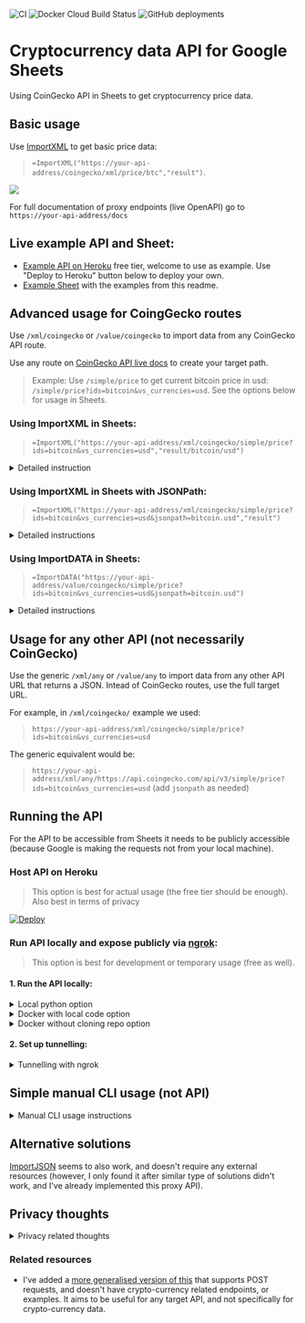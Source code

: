 ![CI](https://github.com/artdgn/crypto-sheets-api/workflows/CI/badge.svg) ![Docker Cloud Build Status](https://img.shields.io/docker/cloud/build/artdgn/crypto-sheets-api?label=dockerhub&logo=docker) ![GitHub deployments](https://img.shields.io/github/deployments/artdgn/crypto-sheets-api/crypto-sheets-api?label=heroku&logo=heroku)


# Cryptocurrency data API for Google Sheets  
Using CoinGecko API in Sheets to get cryptocurrency price data.

## Basic usage

Use [ImportXML](https://support.google.com/docs/answer/3093342?hl=en) to 
get basic price data:
> `=ImportXML("https://your-api-address/coingecko/xml/price/btc","result")`.
 
![](https://artdgn.github.io/images/crypto-sheets-api.gif)

For full documentation of proxy endpoints (live OpenAPI) go to `https://your-api-address/docs`

## Live example API and Sheet:
- [Example API on Heroku](https://crypto-sheets-api.herokuapp.com) free tier, welcome to use as example. Use "Deploy to Heroku" button below to deploy your own.
- [Example Sheet](https://docs.google.com/spreadsheets/d/1cY8n9s1QnW7HQuMdJjihjpKlVSit2kRAT7oe7lFySLg/edit?usp=sharing) with the examples from this readme.

## Advanced usage for CoingGecko routes
Use `/xml/coingecko` or `/value/coingecko` to import data from any CoinGecko API route.

Use any route on [CoinGecko API live docs](https://www.coingecko.com/ja/api#explore-api) to create your target path.

> Example: Use `/simple/price` to get current bitcoin price in usd: `/simple/price?ids=bitcoin&vs_currencies=usd`. See the options below for usage in Sheets.

### Using ImportXML in Sheets: 
> `=ImportXML("https://your-api-address/xml/coingecko/simple/price?ids=bitcoin&vs_currencies=usd","result/bitcoin/usd")`
<details><summary> Detailed instruction </summary>

> Xpath expression can be used more easilty since the full XML is directly visible as output of the proxy API.

1. Check the proxy API's output XML by going to the proxy URL (e.g. `https://your-api-address/xml/coingecko/simple/price?ids=bitcoin&vs_currencies=usd` in the browser)
2. Use [XPath syntax](https://www.w3schools.com/xml/xpath_syntax.asp) to create an XPath expression to extract your data (example: `result/bitcoin/usd`)

</details>


### Using ImportXML in Sheets with JSONPath: 
> `=ImportXML("https://your-api-address/xml/coingecko/simple/price?ids=bitcoin&vs_currencies=usd&jsonpath=bitcoin.usd","result")`
<details><summary> Detailed instructions</summary>

> JSONPath should be preferred because not every valid JSON can be converted into XML (e.g. if some keys start with numbers).

1. Check CoinGecko's output JSON by going to the target URL in the browser (example: `https://api.coingecko.com/api/v3/simple/price?ids=bitcoin&vs_currencies=usd`).
2. Use [JSONPath syntax](https://restfulapi.net/json-jsonpath/) to create a JSONPath expression to get to your value (example: `bitcoin.usd`).

</details>

### Using ImportDATA in Sheets: 
> `=ImportDATA("https://your-api-address/value/coingecko/simple/price?ids=bitcoin&vs_currencies=usd&jsonpath=bitcoin.usd")`
<details><summary> Detailed instructions</summary>

> ImportDATA is limited to 50 calls per sheet, so should be used in small sheets only.

The `/value/coingecko` endpoint can be used to return just the value as plain text which allows using ImportDATA Sheets function instead of ImportXML.

Follow the same steps as for JSONPath with ImportXML above, but use a `/value/coingecko` proxy route and ImportDATA instead of ImportXML.

</details>

## Usage for any other API (not necessarily CoinGecko)
Use the generic `/xml/any` or `/value/any` to import data from any other API URL that returns a JSON. Intead of CoinGecko routes, use the full target URL. 

For example, in `/xml/coingecko/` example we used:
> `https://your-api-address/xml/coingecko/simple/price?ids=bitcoin&vs_currencies=usd`

The generic equivalent would be: 
> `https://your-api-address/xml/any/https://api.coingecko.com/api/v3/simple/price?ids=bitcoin&vs_currencies=usd` (add `jsonpath` as needed)


## Running the API
For the API to be accessible from Sheets it needs to be publicly accessible 
(because Google is making the requests not from your local machine).

### Host API on Heroku
> This option is best for actual usage (the free tier should be enough). Also best in terms of privacy

[![Deploy](https://www.herokucdn.com/deploy/button.svg)](https://heroku.com/deploy?template=https://github.com/artdgn/crypto-sheets-api)


### Run API locally and expose publicly via [ngrok](https://ngrok.com/):
> This option is best for development or temporary usage (free as well).

#### 1. Run the API locally:
<details><summary> Local python option </summary>

1. Install in local virtual env after cloning: `make install`
2. Run local server: `make server`

</details>

<details><summary> Docker with local code option </summary>

1. After cloning: `make docker-server`

</details>
    
    
<details><summary> Docker without cloning repo option </summary>

1. `docker run -it --rm -p 9000:9000 artdgn/crypto-sheets-api` (or `-p 1234:9000` to run on different port)

</details>

#### 2. Set up tunnelling: 
<details><summary> Tunnelling with ngrok </summary>

- After [setting up an ngrok account and local client](https://ngrok.com/download):
- Run `/path/to/ngrok http <port-number>` to run ngrok (e.g. `~/ngrok/ngrok http 9000` 
    if ngrok lives in `~/ngrok/` and you're using the default port of 9000. If you have the local 
    repo, you can also just `make ngrok` to run this command.
    
</details>

## Simple manual CLI usage (not API)
<details><summary>Manual CLI usage instructions</summary>

- Copy your column of ticker symbols from sheets.
- Run:
    - Local python virtual environment: `python cli.py "<paste-here>"` (paste before closing the quote)
    - Docker: `docker run -it --rm artdgn/crypto-sheets-api python cli.py "<paste-here>"` 
- Copy paste from terminal output back into sheets. 

</details>


## Alternative solutions
[ImportJSON](https://github.com/bradjasper/ImportJSON) seems to also work, and doesn't require 
any external resources (however, I only found it after similar type of solutions didn't work, and I've already implemented this proxy API).

## Privacy thoughts
<details><summary>Privacy related thoughts</summary>

TL;DR: probably best to host your own.

1. I don't think there's a way to know which accounts are making any of the requests.
2. Hosting your own proxy API (e.g. on Heroku) is probably the best option since your requests will be visible only to your proxy (and Heroku).
3. Hosting a local proxy API via tunnelling (the "ngrok" option) will mean that requests to CoinGecko (or any other API you're using through this) will come from your machine.
4. Using my example deployment means that I can see the request parameters in the logs (but with no idea about the google accounts).

</details>


### Related resources
- I've added a [more generalised version of this](https://github.com/artdgn/sheets-import-json-api) that supports POST requests, and doesn't have crypto-currency related endpoints, or examples. It aims to be useful for any target API, and not specifically for crypto-currency data.